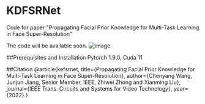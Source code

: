 # KDFSRNet
Code for paper "Propagating Facial Prior Knowledge for Multi-Task Learning in Face Super-Resolution"


The code will be available soon.
![image](https://user-images.githubusercontent.com/39185517/172369908-4b9698b9-bd92-4158-8a4b-ec05100c13f8.png)

##Prerequisites and Installation
Pytorch 1.9.0, Cuda 11

##Citation
@article{kefsrnet,
  title={Propagating Facial Prior Knowledge for Multi-Task Learning in Face Super-Resolution},
  author={Chenyang Wang, Junjun Jiang, Senior Member, IEEE, Zhiwei Zhong and Xianming Liu},
  journal={IEEE Trans. Circuits and Systems for Video Technology},
  year={2022}
}
